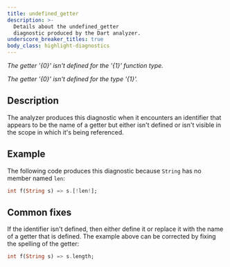 ```yaml
---
title: undefined_getter
description: >-
  Details about the undefined_getter
  diagnostic produced by the Dart analyzer.
underscore_breaker_titles: true
body_class: highlight-diagnostics
---
```


_The getter '{0}' isn't defined for the '{1}' function type._

_The getter '{0}' isn't defined for the type '{1}'._

## Description

The analyzer produces this diagnostic when it encounters an identifier that
appears to be the name of a getter but either isn't defined or isn't
visible in the scope in which it's being referenced.

## Example

The following code produces this diagnostic because `String` has no member
named `len`:

```dart
int f(String s) => s.[!len!];
```

## Common fixes

If the identifier isn't defined, then either define it or replace it with
the name of a getter that is defined. The example above can be corrected by
fixing the spelling of the getter:

```dart
int f(String s) => s.length;
```
